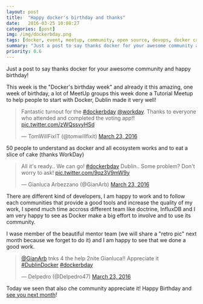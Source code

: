 ```yaml
---
layout: post
title:  "Happy docker's birthday and thanks"
date:   2016-03-25 10:08:27
categories: [post]
img: /img/dockerbday.png
tags: [docker, event, meetup, community, open source, devops, docker captain]
summary: "Just a post to say thanks docker for your awesome community and happy birthday!"
priority: 0.6
---
```

Just a post to say thanks docker for your awesome community and happy birthday!

This week is the "Docker's birthday week" and already it this amazing, one week
of birthday, a lot of MeetUp groups this week done a Tutorial Meetup to help
people to start with Docker, Dublin made it very well!

<blockquote class="twitter-tweet tw-align-center" data-lang="en"><p lang="en"
dir="ltr">Fantastic turnout for the <a
href="https://twitter.com/hashtag/dockerbday?src=hash">#dockerbday</a> <a
href="https://twitter.com/Workday">@workday</a>. Thanks to everyone who
attended and completed the voting app!! <a
href="https://t.co/zWQssvyHSd">pic.twitter.com/zWQssvyHSd</a></p>&mdash;
TomWillFixIT (@tomwillfixit) <a
href="https://twitter.com/tomwillfixit/status/712749765151297537">March 23,
2016</a></blockquote> <script async src="//platform.twitter.com/widgets.js"
charset="utf-8"></script>

50 people to understand as docker and all ecosystem works and to eat a slice of cake (thanks WorkDay)

<blockquote class="twitter-tweet tw-align-center" data-lang="en"><p lang="en" dir="ltr">All
it&#39;s ready.. We can go! <a
href="https://twitter.com/hashtag/dockerbday?src=hash">#dockerbday</a> Dublin..
Some problem? Don&#39;t worry to ask! <a
href="https://t.co/9qz3V9mW9y">pic.twitter.com/9qz3V9mW9y</a></p>&mdash;
Gianluca Arbezzano (@GianArb) <a
href="https://twitter.com/GianArb/status/712705450786099200">March 23,
2016</a></blockquote> <script async src="//platform.twitter.com/widgets.js"
charset="utf-8"></script>

There are different kind of developers, I am happy to work and to follow each
communities that provide a good tools and increase the quality of my work, I
spend much time accross different team like doctrine, InfluxDB and I am very
happy to see as Docker make a big effort to involve and to use its community.

I wase member of the beautiful mentor team (we will share a "retro pic" next month
because we forget to do it) and I am happy to see that we done a good work.

<blockquote class="twitter-tweet tw-align-center" data-lang="en"><p lang="en" dir="ltr"><a
href="https://twitter.com/GianArb">@GianArb</a> tnks 4 the help 2nite
Gianluca!! Appreciate it <a
href="https://twitter.com/hashtag/DublinDocker?src=hash">#DublinDocker</a> <a
href="https://twitter.com/hashtag/dockerbday?src=hash">#dockerbday</a></p>&mdash;
Delpedro (@Delpedro47) <a
href="https://twitter.com/Delpedro47/status/712745923848351744">March 23,
2016</a></blockquote> <script async src="//platform.twitter.com/widgets.js"
charset="utf-8"></script>

Today we seen that also che community appreciate it!
Happy Birthday and [see you next month](https://www.meetup.com/Docker-Dublin/)!
